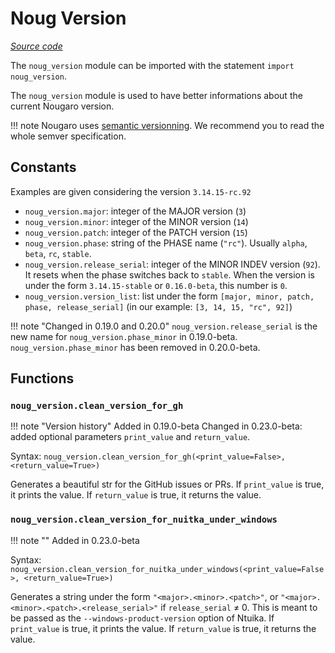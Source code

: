 # Noug Version

*[Source code](https://github.com/jd-develop/nougaro/blob/main/lib_/noug_version.noug)*

The `noug_version` module can be imported with the statement `import noug_version`.

The `noug_version` module is used to have better informations about the current Nougaro version.

!!! note
    Nougaro uses [semantic versionning](https://semver.org). We recommend you to read the whole semver specification.

## Constants
Examples are given considering the version `3.14.15-rc.92`

* `noug_version.major`: integer of the MAJOR version (`3`)
* `noug_version.minor`: integer of the MINOR version (`14`)
* `noug_version.patch`: integer of the PATCH version (`15`)
* `noug_version.phase`: string of the PHASE name (`"rc"`). Usually `alpha`, `beta`, `rc`, `stable`.
* `noug_version.release_serial`: integer of the MINOR INDEV version (`92`). It resets when the phase switches back to `stable`. When the version is under the form `3.14.15-stable` or `0.16.0-beta`, this number is `0`.
* `noug_version.version_list`: list under the form `[major, minor, patch, phase, release_serial]` (in our example: `[3, 14, 15, "rc", 92]`)

!!! note "Changed in 0.19.0 and 0.20.0"
    `noug_version.release_serial` is the new name for `noug_version.phase_minor` in 0.19.0-beta. `noug_version.phase_minor` has been removed in 0.20.0-beta.

## Functions
### `noug_version.clean_version_for_gh`

!!! note "Version history"
    Added in 0.19.0-beta
    Changed in 0.23.0-beta: added optional parameters `print_value` and `return_value`.

Syntax: `noug_version.clean_version_for_gh(<print_value=False>, <return_value=True>)`

Generates a beautiful str for the GitHub issues or PRs. If `print_value` is true, it prints the value. If `return_value` is true, it returns the value.

### `noug_version.clean_version_for_nuitka_under_windows`

!!! note ""
    Added in 0.23.0-beta

Syntax: `noug_version.clean_version_for_nuitka_under_windows(<print_value=False>, <return_value=True>)`

Generates a string under the form `"<major>.<minor>.<patch>"`, or `"<major>.<minor>.<patch>.<release_serial>"` if `release_serial` ≠ 0. This is meant to be passed as the `--windows-product-version` option of Ntuika. If `print_value` is true, it prints the value. If `return_value` is true, it returns the value.
